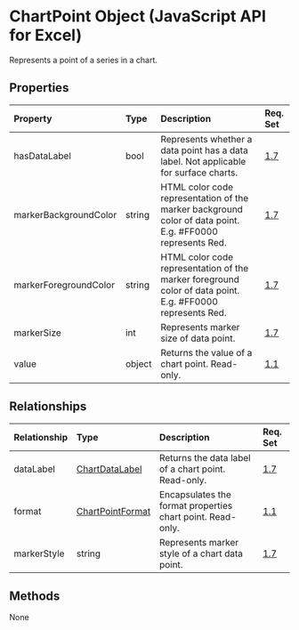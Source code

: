 # ChartPoint Object (JavaScript API for Excel)

Represents a point of a series in a chart.

## Properties

| Property	   | Type	|Description| Req. Set|
|:---------------|:--------|:----------|:----|
|hasDataLabel|bool|Represents whether a data point has a data label. Not applicable for surface charts.|[1.7](../requirement-sets/excel-api-requirement-sets.md)|
|markerBackgroundColor|string|HTML color code representation of the marker background color of data point. E.g. #FF0000 represents Red.|[1.7](../requirement-sets/excel-api-requirement-sets.md)|
|markerForegroundColor|string|HTML color code representation of the marker foreground color of data point. E.g. #FF0000 represents Red.|[1.7](../requirement-sets/excel-api-requirement-sets.md)|
|markerSize|int|Represents marker size of data point.|[1.7](../requirement-sets/excel-api-requirement-sets.md)|
|value|object|Returns the value of a chart point. Read-only.|[1.1](../requirement-sets/excel-api-requirement-sets.md)|

## Relationships
| Relationship | Type	|Description| Req. Set|
|:---------------|:--------|:----------|:----|
|dataLabel|[ChartDataLabel](chartdatalabel.md)|Returns the data label of a chart point. Read-only.|[1.7](../requirement-sets/excel-api-requirement-sets.md)|
|format|[ChartPointFormat](chartpointformat.md)|Encapsulates the format properties chart point. Read-only.|[1.1](../requirement-sets/excel-api-requirement-sets.md)|
|markerStyle|string|Represents marker style of a chart data point.|[1.7](../requirement-sets/excel-api-requirement-sets.md)|

## Methods
None

